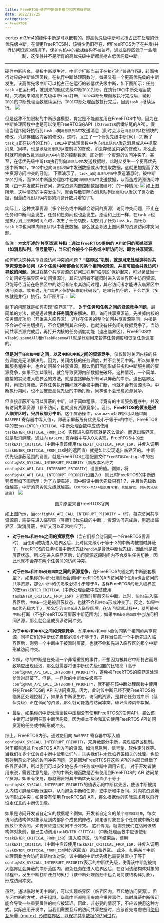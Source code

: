 ```yaml
---
title: FreeRTOS-硬件中断嵌套模型和内核临界区
date: 2022/12/25
categories: 
- FreeRTOS
---
```


<center>
cortex-m3/m4的硬件中断是可以嵌套的，即高优先级中断可以抢占正在处理的低优先级中断。在使用FreeRTOS时，该特性仍旧存在，但FreeRTOS为了在并发/并行访问资源的情况下，保护内核中的数据结构不被破坏，通过临界区做了一些限制，这使得并不是所有的高优先级中断都能抢占低优先级中断。
</center>

<!--more-->

***
硬件中断嵌套，是指中断发生时，中断会打断当前正在执行的“普通”代码，转而执行对应的中断处理函数。在执行中断处理函数时，如果又有一个更高优先级的中断发生，该高优先级中断可以抢占正在运行的较低优先级中断，如下图所示：任务`task_a`在运行时，被到来的低优先级中断`IRQ1`打断，在执行`IRQ1`中断处理函数时，又被到来的高优先级中断`IRQ2`打断。`IRQ2`中断处理函数执行完成后，回到`IRQ1`的中断处理函数继续运行，`IRQ1`中断处理函数执行完后，回到`task_a`继续运行。
![](./FreeRTOS-interrupt-nesting/normal-interrupt-nesting.png)

但是这种不加限制的中断嵌套模型，肯定是不能直接用在FreeRTOS中的，因为在中断处理函数中也是可以使用FreeRTOS的API（以`FromISR`后缀结尾的API）。假设当程序刚好执行到`task_a`向`消息队列A`中发送消息（此时会涉及`消息队列A`控制块的修改，消息存储区内容的修改）。这时，发生了一个低优先级中断`IRQ1`（打断了`task_a`正在执行的工作），`IRQ1`中断处理函数中也向`消息队列A`发送消息或从中提取消息（同样，也是涉及`消息队列A`控制块的修改，消息存储区内容的修改）。那么此时就可能会改乱`消息队列A`中内部的控制数据，即对同一个资源的访问冲突了。甚至，在低优先级中断`IRQ`执行到向`消息队列A`发送数据时，此时又发生一个更高优先级中断`IRQ2`，`IRQ2`中也向`消息队列A`中发送数据或从中提取数据，这就更加提高了发生资源访问冲突的可能。
下图演示了，`task_a`向`消息队列A`中发送消息时，被中断`IRQ1`打断，而`IRQ1`中断服务程序中也向`消息队列A`中发送数据，从而造成资源访问冲突（由于并发或并行访问，造成资源内部控制数据被破坏）的一种情况:
![](./FreeRTOS-interrupt-nesting/data-compete.png)
如上图所示，这种情况的冲突发生时，就会导致实际向消息队列`消息队列A`发送了两次数据，但最终`消息队列A`内部的消息计数只增加了1。

实际上，这种共享资源（多个任务或中断都会访问的资源）访问冲突问题，不止在任务和中断间会发生，任务和任务间也也会发生。原理和上图一样，在`task_a`也是执行到上图的时间点时，发生了任务切换，切换到了任务`task_b`，而任务`task_b`中也同样向`消息队列A`中发送数据，那么就会导致上图同样的资源访问冲突问题。

备注：**本文所述的 共享资源 特指：通过 FreeRTOS提供的 API访问的那些资源（如消息队列，信号量等），当它们会被多个任务或中断访问时，即为共享资源**。

如何解决这种共享资源访问冲突的问题？ **“临界区”机制，就是用来处理这种对共享资源竞争访问（多个任务/中断都会访问某个相同的资源，并且可能会并发访问）导致的问题**。通过将某个共享资源的访问过程用“临界区”保护起来，可以保证当一个访问者在临界区中访问资源时，其它访问者不能同时进入该临界区中访问资源，只能等待当前在临界区中的访问者结束其访问过程，其它访问者才能进入临界区中访问资源。或者说，用“临界区保护起来的代码段”，是串行执行的，不会并发（多核就是并行）执行。如下图所示：
![](./FreeRTOS-interrupt-nesting/critical.png)


剩下的问题就是如何实现“临界区”了。
**对于任务和任务之间的资源竞争问题**，最简单的方法，就是通过**禁止任务调度**来解决。即，访问共享资源前，先关掉内核的任务调度功能（开始进入临界区），这样在任务的整个访问共享资源期间，内核是不会进行任务切换的，不会切换到其它任务，也就没有任务间的数据竞争了。当访问共享资源完成后，再打开内核的任务调度功能（退出临界区）。FreeRTOS中`vTaskSuspendAll`和`xTaskResumeAll`就是分别用来暂停任务调度和恢复任务调度的。

**但是对于`任务和中断`之间，以及`中断和中断`之间的资源竞争**，仅仅暂时关闭内核的任务调度是无法解决的。因为，关闭内核的任务调度，并不会关闭中断。所以如果中断服务程序中，也会访问某个共享资源，那么仍旧可能形成任务和中断服务间的资源竞争，如果不加以限制，就会导致资源内部数据被破坏。这种情况，一个简单、直接的实现进入临界区的方法，就是直接屏蔽所有可以屏蔽的中断。退出临界区时，再取消屏蔽。这样任务执行期间就不会被中断打断，也就不会有资源竞争。中断执行期间，也不会被更高优先级的中断打断，同样也不会形成资源竞争。

但直接屏蔽所有可以屏蔽的中断，过于简单粗暴，毕竟有的中断服务程序中，并没有访问共享资源（都不访问，也就没有资源竞争）。因此，**FreeRTOS的做法是进入临界区时，只屏蔽部分中断**。这个屏蔽操作，cortex-m处理器可以通过向 `BASEPRI` 寄存器中写入值`x`，即表示屏蔽所有优先级小于等于`x`的中断，FreeRTOS中的宏`taskENTER_CRITICAL`（中断处理函数中应该使用`taskENTER_CRITICAL_FROM_ISR`）实现进入临界区就是这么做的。而退出临界区，就是取消屏蔽，通过向 `BASEPRI` 寄存器中写入0来实现，FreeRTOS中的宏`taskEXIT_CRITICAL`（中断中应该使用`taskEXIT_CRITICAL_FROM_ISR`，并传入调用`taskENTER_CRITICAL_FROM_ISR`时的返回值）就是如此实现退出临界区的。
中断优先级屏蔽范围的设置，就是FreeRTOS工程配置文件`FreeRTOSConfig.h`中的宏`configMAX_SYSCALL_INTERRUPT_PRIORITY`（新版本名称为`configMAX_API_CALL_INTERRUPT_PRIORITY`）设置的值。例如，将`configMAX_API_CALL_INTERRUPT_PRIORITY`设置为`3`，则此时FreeRTOS的中断嵌套模型如下图所示：为了方便描述，图中假设中断优先级只有1-7，并且优先级数值越高，中断的真实优先级就越高。（`cortex-m3/4是反着来着，数值越低，真实优先级越高`）
![](FreeRTOS-interrupt-nesting/interrupt-nesting.png)
<center>
图片原型来自FreeRTOS官网
</center>

如上图所示，当`configMAX_API_CALL_INTERRUPT_PRIORITY = 3`时，每次访问共享资源前，需要先进入临界区（屏蔽1-3优先级的中断），资源访问完成后，则退出临界区（取消屏蔽，中断又可以正常响应了）。
- **对于`任务a`和`任务b`之间的资源竞争**（当它们都会访问同一个FreeRTOS资源时），当`任务a`成功进入临界区后，此时优先级小于等于 3的中断均被暂时屏蔽了，FreeRTOS的任务切换中断优先级`PendSV`是最低中断优先级，因此也是被屏蔽状态。所以在进入临界区后，访问资源这段时间内不会发生任务切换，因此也就不会存在两个任务间的访问冲突。
- **对于`任务a`和`中断b处理函数`之间的资源竞争**，在FreeRTOS的设定的中断嵌套模型下，如果你的`中断b处理函数`会调用FreeRTOS的API访问某个`任务a`也会访问的共享资源，那么`中断b`的优先级必须小于等于3，这样FreeRTOS的进入临界区的宏`taskENTER_CRITICAL`（中断处理函数中应该使用`taskENTER_CRITICAL_FROM_ISR`）才能暂时屏蔽这些中断。此时，`任务a`进入临界区后，`中断b`一定是被屏蔽状态，也就不会和`任务a`形成冲突了。反之，如果`中断b`优先级大于3，那么你的`任务a`进入临界区后，在访问资源过程中，就可能被`中断b`打断（不在FreeRTOS可屏蔽中断范围内），如果`中断b处理函数`中也访问相同资源，那么就会造成资源访问冲突。
- **对于`中断a`和`中断b`之间的资源竞争**，如果`中断a`和`中断b`会访问某个相同的共享资源，同样它们的中断优先级都必须小于等于3，这样当任意一个中断先进入临界区后，则另一个中断由于被暂时屏蔽，也就不会和先进入临界区的那个中断形成访问冲突。

- 如果，你的中断是在处理一个非常重要的事件，不想因为被其它中断抢占而导致响应出现延迟，那么就需要将该中断优先级设置的比较高（高于`configMAX_API_CALL_INTERRUPT_PRIORITY`），避免被FreeRTOS的临界区处理给暂时屏蔽了。但是，一但你的中断优先级高于`configMAX_API_CALL_INTERRUPT_PRIORITY`，就不能在该中断处理函数中使用任何FreeRTOS的 API去访问资源。因为，此时该中断已经不受FreeRTOS的临界区处理控制了，如果该中断发生时，访问的资源，是其它任务或中断（低优先级）正在访问的资源，那么就可能造成访问冲突，破坏资源内部数据。

- 最后，如果你的中断处理函数中压根没有使用FreeRTOS的任何API，那么该中断可以使用任意中断优先级，因为根本不会和其它使用FreeRTOS API访问资源的任务或中断形成冲突。

综上，FreeRTOS内部，通过使用向 `BASEPRI` 寄存器中写入值`configMAX_SYSCALL_INTERRUPT_PRIORITY`，来屏蔽部分中断，实现临界区机制。
对于那些通过 FreeRTOS API访问的资源，如消息队列，信号量，软件定时器等。当我们在多个任务或中断中使用它们时，其实我们并未做临界区相关的处理，也没有碰到前文所述的访问冲突问题，这是因为FreeRTOS在这些 API的内部已经做了临界区处理，所以我们可以安全地在多个任务或中断中调用它们。
对于开发者使用来说，需要注意的是，你的中断处理函数是否有使用到FreeRTOS的 API 访问某个资源。如果有使用，那就需要将其中断优先级设置小于等于`configMAX_SYSCALL_INTERRUPT_PRIORITY`的值表示的中断优先级，使该中断被纳入内核可屏蔽中断范围中，从而避免中断和任务，或中断和中断间，对内核资源地访问形成冲突；如果没有使用 FreeRTOS的 API，那么根据你的实际需求可以自行设定任意的中断优先级。

如果是访问开发者自定义的数据呢？例如，开发者自定义的某个`结构体对象`，每次访问该结构体对象涉及到内部多个成员的修改，如果该对象在多个任务或中断处理函数中被访问，如何保证这些访问不会冲突。
这种情况，就需要我们在访问该结构体对象前，自己主动调用`taskENTER_CRITICAL`（中断处理函数中应该使用`taskENTER_CRITICAL_FROM_ISR`）进入临界区，访问结束后，调用`taskEXIT_CRITICAL`（中断中应该使用`taskEXIT_CRITICAL_FROM_ISR`，并传入调用`taskENTER_CRITICAL_FROM_ISR`时的返回值）退出临界区。 
此外，如果某个中断处理函数也会访问该结构体对像，该中断的中断优先级也需要设置小于等于`configMAX_SYSCALL_INTERRUPT_PRIORITY`表示的中断优先级，使得该中断能被纳入临界区会屏蔽的中断范围内。避免任务在进入临界区后，在访问该结构体对象的过程中，发生中断打断任务的执行（该中断处理函数中也会访问该结构体对象），形成访问冲突。

虽然，通过临时关闭中断的，可以实现临界区（临界区内，互斥地访问资源）。但关闭中断的方式，过于粗糙。毕竟中断都是用来响应重要事件，临时屏蔽中断很可能会导致一些重要事件的响应被延迟。因此，非必要的情况下，不应该使用这种方式。实际应用开发中，当我们需要互斥的访问共享数据时，应该首先考虑使用[使用互斥量（mutex）形成临界区，以保护共享数据的访问过程](https://fengxun2017.github.io/2023/01/03/FreeRTOS-mutex/)。